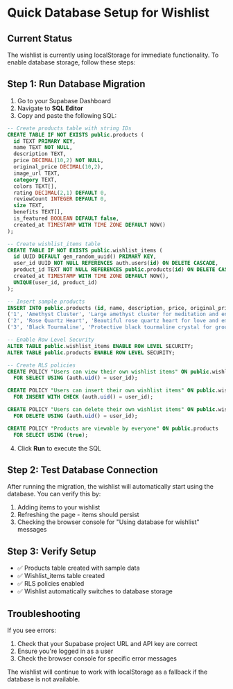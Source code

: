 # Quick Database Setup for Wishlist

## Current Status
The wishlist is currently using localStorage for immediate functionality. To enable database storage, follow these steps:

## Step 1: Run Database Migration

1. Go to your Supabase Dashboard
2. Navigate to **SQL Editor**
3. Copy and paste the following SQL:

```sql
-- Create products table with string IDs
CREATE TABLE IF NOT EXISTS public.products (
  id TEXT PRIMARY KEY,
  name TEXT NOT NULL,
  description TEXT,
  price DECIMAL(10,2) NOT NULL,
  original_price DECIMAL(10,2),
  image_url TEXT,
  category TEXT,
  colors TEXT[],
  rating DECIMAL(2,1) DEFAULT 0,
  reviewCount INTEGER DEFAULT 0,
  size TEXT,
  benefits TEXT[],
  is_featured BOOLEAN DEFAULT false,
  created_at TIMESTAMP WITH TIME ZONE DEFAULT NOW()
);

-- Create wishlist_items table
CREATE TABLE IF NOT EXISTS public.wishlist_items (
  id UUID DEFAULT gen_random_uuid() PRIMARY KEY,
  user_id UUID NOT NULL REFERENCES auth.users(id) ON DELETE CASCADE,
  product_id TEXT NOT NULL REFERENCES public.products(id) ON DELETE CASCADE,
  created_at TIMESTAMP WITH TIME ZONE DEFAULT NOW(),
  UNIQUE(user_id, product_id)
);

-- Insert sample products
INSERT INTO public.products (id, name, description, price, original_price, image_url, category, colors, rating, reviewCount, size, benefits, is_featured) VALUES
('1', 'Amethyst Cluster', 'Large amethyst cluster for meditation and energy cleansing', 89.99, 119.99, '/src/assets/healing-crystals.jpg', 'healing', ARRAY['Purple'], 4.8, 124, 'Large', ARRAY['Stress Relief', 'Spiritual Growth', 'Protection'], true),
('2', 'Rose Quartz Heart', 'Beautiful rose quartz heart for love and emotional healing', 45.99, NULL, '/src/assets/crystal-bracelets.jpg', 'healing', ARRAY['Pink'], 4.9, 89, 'Medium', ARRAY['Love', 'Emotional Healing', 'Self-Care'], false),
('3', 'Black Tourmaline', 'Protective black tourmaline crystal for grounding', 42.99, NULL, '/src/assets/natural-crystals.jpg', 'natural', ARRAY['Black'], 4.7, 156, 'Small', ARRAY['Protection', 'Grounding', 'Energy Cleansing'], false);

-- Enable Row Level Security
ALTER TABLE public.wishlist_items ENABLE ROW LEVEL SECURITY;
ALTER TABLE public.products ENABLE ROW LEVEL SECURITY;

-- Create RLS policies
CREATE POLICY "Users can view their own wishlist items" ON public.wishlist_items
  FOR SELECT USING (auth.uid() = user_id);

CREATE POLICY "Users can insert their own wishlist items" ON public.wishlist_items
  FOR INSERT WITH CHECK (auth.uid() = user_id);

CREATE POLICY "Users can delete their own wishlist items" ON public.wishlist_items
  FOR DELETE USING (auth.uid() = user_id);

CREATE POLICY "Products are viewable by everyone" ON public.products
  FOR SELECT USING (true);
```

4. Click **Run** to execute the SQL

## Step 2: Test Database Connection

After running the migration, the wishlist will automatically start using the database. You can verify this by:

1. Adding items to your wishlist
2. Refreshing the page - items should persist
3. Checking the browser console for "Using database for wishlist" messages

## Step 3: Verify Setup

- ✅ Products table created with sample data
- ✅ Wishlist_items table created
- ✅ RLS policies enabled
- ✅ Wishlist automatically switches to database storage

## Troubleshooting

If you see errors:
1. Check that your Supabase project URL and API key are correct
2. Ensure you're logged in as a user
3. Check the browser console for specific error messages

The wishlist will continue to work with localStorage as a fallback if the database is not available.

